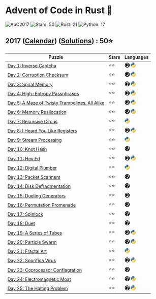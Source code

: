 # Advent of Code in Rust 🦀

![AoC2017](https://img.shields.io/badge/Advent_of_Code-2017-8A2BE2)
![Stars: 50](https://img.shields.io/badge/Stars-50⭐-blue)
![Rust: 21](https://img.shields.io/badge/Rust-21-cyan?logo=Rust)
![Python: 17](https://img.shields.io/badge/Python-17-cyan?logo=Python)

## 2017 ([Calendar](https://adventofcode.com/2017)) ([Solutions](../2017/)) : 50⭐

Puzzle                                                                                | Stars | Languages
------------------------------------------------------------------------------------- | ----- | -----------
[Day 1: Inverse Captcha](https://adventofcode.com/2017/day/1)                         | ⭐⭐  | [![Rust](../scripts/assets/rust.png)](../2017/day1/day1.rs) [![Python](../scripts/assets/python.png)](../2017/day1/day1.py)
[Day 2: Corruption Checksum](https://adventofcode.com/2017/day/2)                     | ⭐⭐  | [![Rust](../scripts/assets/rust.png)](../2017/day2/day2.rs) [![Python](../scripts/assets/python.png)](../2017/day2/day2.py)
[Day 3: Spiral Memory](https://adventofcode.com/2017/day/3)                           | ⭐⭐  | [![Rust](../scripts/assets/rust.png)](../2017/day3/day3.rs) [![Python](../scripts/assets/python.png)](../2017/day3/day3.py)
[Day 4: High-Entropy Passphrases](https://adventofcode.com/2017/day/4)                | ⭐⭐  | [![Rust](../scripts/assets/rust.png)](../2017/day4/day4.rs) [![Python](../scripts/assets/python.png)](../2017/day4/day4.py)
[Day 5: A Maze of Twisty Trampolines, All Alike](https://adventofcode.com/2017/day/5) | ⭐⭐  | [![Rust](../scripts/assets/rust.png)](../2017/day5/day5.rs) [![Python](../scripts/assets/python.png)](../2017/day5/day5.py)
[Day 6: Memory Reallocation](https://adventofcode.com/2017/day/6)                     | ⭐⭐  | [![Rust](../scripts/assets/rust.png)](../2017/day6/day6.rs) [![Python](../scripts/assets/python.png)](../2017/day6/day6.py)
[Day 7: Recursive Circus](https://adventofcode.com/2017/day/7)                        | ⭐⭐  | [![Python](../scripts/assets/python.png)](../2017/day7/day7.py)
[Day 8: I Heard You Like Registers](https://adventofcode.com/2017/day/8)              | ⭐⭐  | [![Rust](../scripts/assets/rust.png)](../2017/day8/day8.rs) [![Python](../scripts/assets/python.png)](../2017/day8/day8.py)
[Day 9: Stream Processing](https://adventofcode.com/2017/day/9)                       | ⭐⭐  | [![Python](../scripts/assets/python.png)](../2017/day9/day9.py)
[Day 10: Knot Hash](https://adventofcode.com/2017/day/10)                             | ⭐⭐  | [![Rust](../scripts/assets/rust.png)](../2017/day10/day10.rs)
[Day 11: Hex Ed](https://adventofcode.com/2017/day/11)                                | ⭐⭐  | [![Rust](../scripts/assets/rust.png)](../2017/day11/day11.rs) [![Python](../scripts/assets/python.png)](../2017/day11/day11.py)
[Day 12: Digital Plumber](https://adventofcode.com/2017/day/12)                       | ⭐⭐  | [![Python](../scripts/assets/python.png)](../2017/day12/day12.py)
[Day 13: Packet Scanners](https://adventofcode.com/2017/day/13)                       | ⭐⭐  | [![Rust](../scripts/assets/rust.png)](../2017/day13/day13.rs)
[Day 14: Disk Defragmentation](https://adventofcode.com/2017/day/14)                  | ⭐⭐  | [![Rust](../scripts/assets/rust.png)](../2017/day14/day14.rs)
[Day 15: Dueling Generators](https://adventofcode.com/2017/day/15)                    | ⭐⭐  | [![Rust](../scripts/assets/rust.png)](../2017/day15/day15.rs)
[Day 16: Permutation Promenade](https://adventofcode.com/2017/day/16)                 | ⭐⭐  | [![Rust](../scripts/assets/rust.png)](../2017/day16/day16.rs)
[Day 17: Spinlock](https://adventofcode.com/2017/day/17)                              | ⭐⭐  | [![Rust](../scripts/assets/rust.png)](../2017/day17/day17.rs)
[Day 18: Duet](https://adventofcode.com/2017/day/18)                                  | ⭐⭐  | [![Rust](../scripts/assets/rust.png)](../2017/day18/day18.rs)
[Day 19: A Series of Tubes](https://adventofcode.com/2017/day/19)                     | ⭐⭐  | [![Rust](../scripts/assets/rust.png)](../2017/day19/day19.rs) [![Python](../scripts/assets/python.png)](../2017/day19/day19.py)
[Day 20: Particle Swarm](https://adventofcode.com/2017/day/20)                        | ⭐⭐  | [![Rust](../scripts/assets/rust.png)](../2017/day20/day20.rs) [![Python](../scripts/assets/python.png)](../2017/day20/day20.py)
[Day 21: Fractal Art](https://adventofcode.com/2017/day/21)                           | ⭐⭐  | [![Python](../scripts/assets/python.png)](../2017/day21/day21.py)
[Day 22: Sporifica Virus](https://adventofcode.com/2017/day/22)                       | ⭐⭐  | [![Rust](../scripts/assets/rust.png)](../2017/day22/day22.rs) [![Python](../scripts/assets/python.png)](../2017/day22/day22.py)
[Day 23: Coprocessor Conflagration](https://adventofcode.com/2017/day/23)             | ⭐⭐  | [![Rust](../scripts/assets/rust.png)](../2017/day23/day23.rs)
[Day 24: Electromagnetic Moat](https://adventofcode.com/2017/day/24)                  | ⭐⭐  | [![Rust](../scripts/assets/rust.png)](../2017/day24/day24.rs) [![Python](../scripts/assets/python.png)](../2017/day24/day24.py)
[Day 25: The Halting Problem](https://adventofcode.com/2017/day/25)                   | ⭐⭐  | [![Rust](../scripts/assets/rust.png)](../2017/day25/day25.rs) [![Python](../scripts/assets/python.png)](../2017/day25/day25.py)
